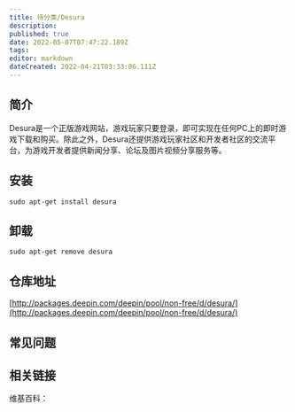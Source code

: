 ```yaml
---
title: 待分类/Desura
description: 
published: true
date: 2022-05-07T07:47:22.189Z
tags: 
editor: markdown
dateCreated: 2022-04-21T03:33:06.111Z
---
```


## 简介

Desura是一个正版游戏网站，游戏玩家只要登录，即可实现在任何PC上的即时游戏下载和购买。除此之外，Desura还提供游戏玩家社区和开发者社区的交流平台，为游戏开发者提供新闻分享、论坛及图片视频分享服务等。

## 安装

`sudo apt-get install desura`

## 卸载

`sudo apt-get remove desura`

## 仓库地址

[http://packages.deepin.com/deepin/pool/non-free/d/desura/](http://packages.deepin.com/deepin/pool/non-free/d/desura/)


## 常见问题


## 相关链接

维基百科：